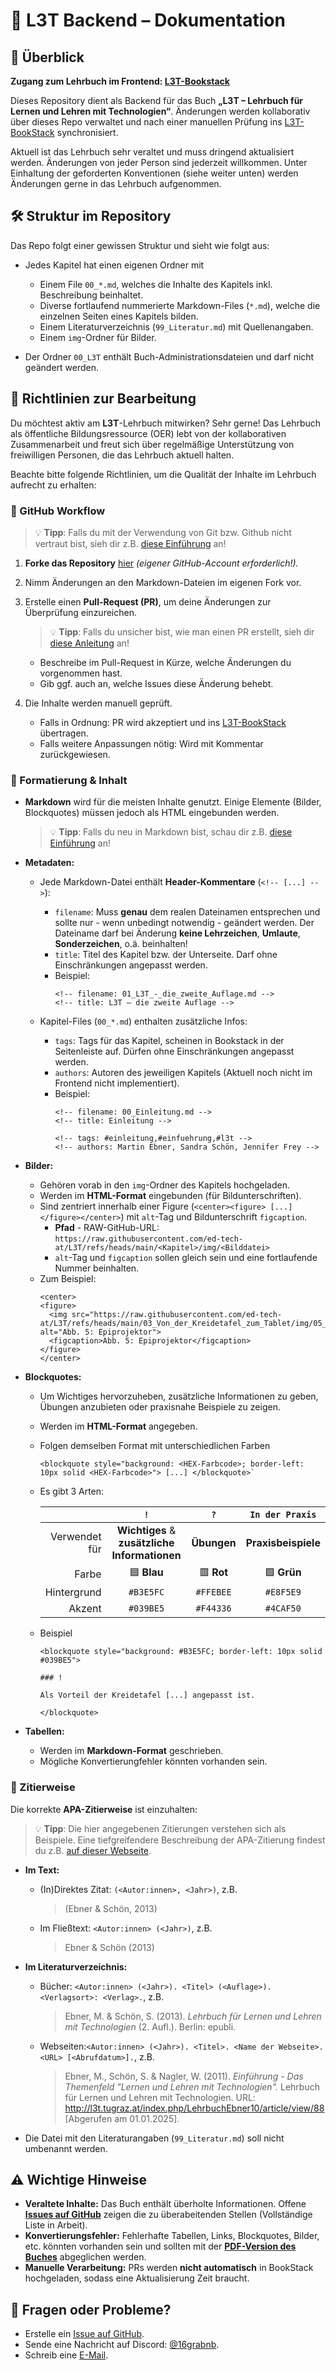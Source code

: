 # 📖 L3T Backend – Dokumentation

## 📌 Überblick

**Zugang zum Lehrbuch im Frontend: [L3T-Bookstack](https://l3t.ed-tech.app/books/l3t)**


Dieses Repository dient als Backend für das Buch **„L3T – Lehrbuch für Lernen und Lehren mit Technologien“**. Änderungen werden kollaborativ über dieses Repo verwaltet und nach einer manuellen Prüfung ins [L3T-BookStack](https://l3t.ed-tech.app/books/l3t) synchronisiert.

Aktuell ist das Lehrbuch sehr veraltet und muss dringend aktualisiert werden. Änderungen von jeder Person sind jederzeit willkommen. Unter Einhaltung der geforderten Konventionen (siehe weiter unten) werden Änderungen gerne in das Lehrbuch aufgenommen.

## 🛠 Struktur im Repository

Das Repo folgt einer gewissen Struktur und sieht wie folgt aus:

- Jedes Kapitel hat einen eigenen Ordner mit

	- Einem File `00_*.md`, welches die Inhalte des Kapitels inkl. Beschreibung beinhaltet.
	- Diverse fortlaufend nummerierte Markdown-Files (`*.md`), welche die einzelnen Seiten eines Kapitels bilden.
	- Einem Literaturverzeichnis (`99_Literatur.md`) mit Quellenangaben.
    - Einem `img`-Ordner für Bilder.
- Der Ordner `00_L3T` enthält Buch-Administrationsdateien und darf nicht geändert werden.

## 📝 Richtlinien zur Bearbeitung

Du möchtest aktiv am **L3T**-Lehrbuch mitwirken? Sehr gerne! Das Lehrbuch als öffentliche Bildungsressource (OER) lebt von der kollaborativen Zusammenarbeit und freut sich über regelmäßige Unterstützung von freiwilligen Personen, die das Lehrbuch aktuell halten.

Beachte bitte folgende Richtlinien, um die Qualität der Inhalte im Lehrbuch aufrecht zu erhalten:

### 🔹 GitHub Workflow

> 💡 **Tipp**: Falls du mit der Verwendung von Git bzw. Github nicht vertraut bist, sieh dir z.B. [diese Einführung](https://www.datacamp.com/de/tutorial/github-and-git-tutorial-for-beginners) an!

1. **Forke das Repository** [hier](https://github.com/ed-tech-at/L3T/fork) *(eigener GitHub-Account erforderlich!).*
2. Nimm Änderungen an den Markdown-Dateien im eigenen Fork vor.
3. Erstelle einen **Pull-Request (PR)**, um deine Änderungen zur Überprüfung einzureichen.
    > 💡 **Tipp**: Falls du unsicher bist, wie man einen PR erstellt, sieh dir [diese Anleitung](https://docs.github.com/de/pull-requests/collaborating-with-pull-requests/proposing-changes-to-your-work-with-pull-requests/creating-a-pull-request-from-a-fork) an!

    
    - Beschreibe im Pull-Request in Kürze, welche Änderungen du vorgenommen hast.
    - Gib ggf. auch an, welche Issues diese Änderung behebt. 
4. Die Inhalte werden manuell geprüft. 
    - Falls in Ordnung: PR wird akzeptiert und ins [L3T-BookStack](https://l3t.ed-tech.app/books/l3t) übertragen. 
    - Falls weitere Anpassungen nötig: Wird mit Kommentar zurückgewiesen.

### 🔹 Formatierung & Inhalt

- **Markdown** wird für die meisten Inhalte genutzt. Einige Elemente (Bilder, Blockquotes) müssen jedoch als HTML eingebunden werden.

    > 💡 **Tipp**: Falls du neu in Markdown bist, schau dir z.B. [diese Einführung](https://www.markdownguide.org/) an!

- **Metadaten:** 
    - Jede Markdown-Datei enthält **Header-Kommentare** (`<!-- [...] -->`):
    
        - `filename`: Muss  **genau**  dem realen Dateinamen entsprechen und sollte nur - wenn unbedingt notwendig - geändert werden. Der Dateiname darf bei Änderung **keine Lehrzeichen**, **Umlaute**, **Sonderzeichen**, o.ä. beinhalten!
        - `title`: Titel des Kapitel bzw. der Unterseite. Darf ohne Einschränkungen angepasst werden.
        - Beispiel:
            ```
            <!-- filename: 01_L3T_-_die_zweite_Auflage.md -->
            <!-- title: L3T – die zweite Auflage -->
            ```
    -  Kapitel-Files (``00_*.md``) enthalten zusätzliche Infos:
    
        - `tags`: Tags für das Kapitel, scheinen in Bookstack in der Seitenleiste auf. Dürfen ohne Einschränkungen angepasst werden.
        - `authors`: Autoren des jeweiligen Kapitels (Aktuell noch nicht im Frontend nicht implementiert). 
        - Beispiel: 
            ```
            <!-- filename: 00_Einleitung.md -->
            <!-- title: Einleitung -->
            
            <!-- tags: #einleitung,#einfuehrung,#l3t -->
            <!-- authors: Martin Ebner, Sandra Schön, Jennifer Frey --> 
            ```
        
- **Bilder:** 
    - Gehören vorab in den `img`-Ordner des Kapitels hochgeladen.
    - Werden im **HTML-Format** eingebunden (für Bildunterschriften).
    - Sind zentriert innerhalb einer Figure (`<center><figure> [...] </figure></center>`) mit `alt`-Tag und Bildunterschrift `figcaption`.
        - **Pfad** - RAW-GitHub-URL: `https://raw.githubusercontent.com/ed-tech-at/L3T/refs/heads/main/<Kapitel>/img/<Bilddatei>`
        - `alt`-Tag und  `figcaption` sollen gleich sein und eine fortlaufende Nummer beinhalten.
    - Zum Beispiel:
        ```
        <center>
        <figure>
          <img src="https://raw.githubusercontent.com/ed-tech-at/L3T/refs/heads/main/03_Von_der_Kreidetafel_zum_Tablet/img/05_Epiprojektor.jpg" alt="Abb. 5: Epiprojektor">
          <figcaption>Abb. 5: Epiprojektor</figcaption>
        </figure>
        </center>
        ```
    
- **Blockquotes:** 
    - Um Wichtiges hervorzuheben, zusätzliche Informationen zu geben, Übungen anzubieten oder praxisnahe Beispiele zu zeigen. 
    - Werden im **HTML-Format** angegeben.
    - Folgen demselben Format mit unterschiedlichen Farben 
         ```
        <blockquote style="background: <HEX-Farbcode>; border-left: 10px solid <HEX-Farbcode>"> [...] </blockquote>`
        ```
    - Es gibt 3 Arten:
    
        |               | `!`                                           | `?`                 | `In der Praxis`     |
        | ------------: | :-------------------------------------------: | :-----------------: | :-----------------: |
        | Verwendet für | **Wichtiges** & **zusätzliche Informationen** | **Übungen**         | **Praxisbeispiele** |
        | Farbe         | 🟦 **Blau**                                   | 🟥 **Rot**          | 🟩 **Grün**         |
        | Hintergrund   | `#B3E5FC`                                     | `#FFEBEE`           | `#E8F5E9`           |
        | Akzent        | `#039BE5`                                     | `#F44336`           | `#4CAF50`           |

    - Beispiel
        ```
        <blockquote style="background: #B3E5FC; border-left: 10px solid #039BE5">
        
        ### !
        
        Als Vorteil der Kreidetafel [...] angepasst ist.
        
        </blockquote>
        ```
            
- **Tabellen:**
    - Werden im **Markdown-Format** geschrieben.
    - Mögliche Konvertierungfehler könnten vorhanden sein.

### 🔹 Zitierweise

Die korrekte **APA-Zitierweise** ist einzuhalten:

> 💡 **Tipp**: Die hier angegebenen Zitierungen verstehen sich als Beispiele. Eine tiefgreifendere Beschreibung der APA-Zitierung findest du z.B. [auf dieser Webseite](https://www.scribbr.at/category/apa-standard-at).
- **Im Text:** 

    - (In)Direktes Zitat: `(<Autor:innen>, <Jahr>)`, z.B. 
        > (Ebner & Schön, 2013)
    - Im Fließtext: `<Autor:innen> (<Jahr>)`, z.B.
        > Ebner & Schön (2013)
- **Im Literaturverzeichnis:**

    - Bücher: `<Autor:innen> (<Jahr>). <Titel> (<Auflage>). <Verlagsort>: <Verlag>.`, z.B. 
        > Ebner, M. & Schön, S. (2013). *Lehrbuch für Lernen und Lehren mit Technologien* (2. Aufl.). Berlin: epubli.
    - Webseiten:`<Autor:innen> (<Jahr>). <Titel>. <Name der Webseite>. <URL> [<Abrufdatum>].`, z.B. 
        > Ebner, M., Schön, S. & Nagler, W. (2011). *Einführung - Das Themenfeld "Lernen und Lehren mit Technologien".* Lehrbuch für Lernen und Lehren mit Technologien. URL: http://l3t.tugraz.at/index.php/LehrbuchEbner10/article/view/88 [Abgerufen am 01.01.2025].

- Die Datei mit den Literaturangaben (`99_Literatur.md`) soll nicht umbenannt werden.

## ⚠️ Wichtige Hinweise

- **Veraltete Inhalte:** Das Buch enthält überholte Informationen. Offene [**Issues auf GitHub**](https://github.com/ed-tech-at/L3T/issues) zeigen die zu überabeitenden Stellen (Vollständige Liste in Arbeit).
- **Konvertierungsfehler:** Fehlerhafte Tabellen, Links, Blockquotes, Bilder, etc. könnten vorhanden sein und sollten mit der **[PDF-Version des Buches](https://l3t.tugraz.at/index.php/LehrbuchEbner10/index)** abgeglichen werden.
- **Manuelle Verarbeitung:** PRs werden **nicht automatisch** in BookStack hochgeladen, sodass eine Aktualisierung Zeit braucht.

## 📩 **Fragen oder Probleme?** 
- Erstelle ein [Issue auf GitHub](https://github.com/ed-tech-at/L3T/issues).
- Sende eine Nachricht auf Discord: [@16grabnb](https://discord.com/).
- Schreib eine [E-Mail](mailto:bernd.grabner@edu.uni-graz.at).

